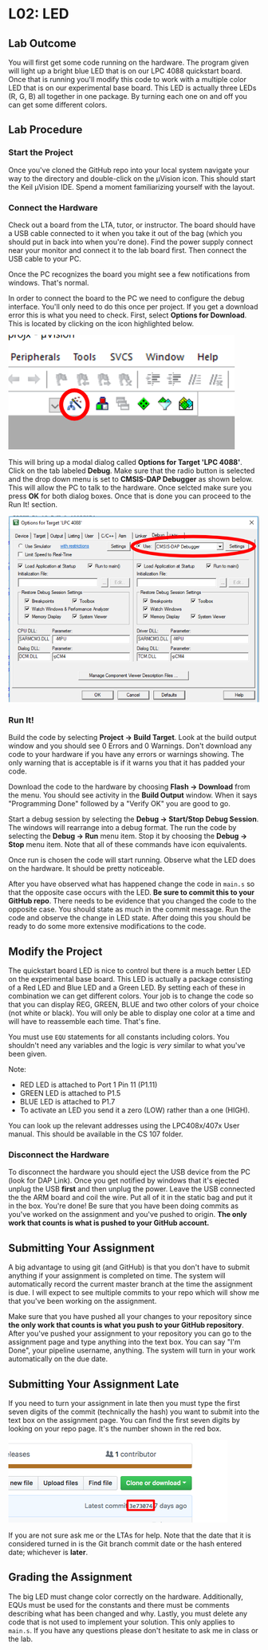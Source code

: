 # L02: LED #

## Lab Outcome ##

You will first get some code running on the hardware. The program given will light up a bright blue LED that is on our LPC 4088 quickstart board. Once that is running you'll modify this code to work with a multiple color LED that is on our experimental base board. This LED is actually three LEDs (R, G, B) all together in one package. By turning each one on and off you can get some different colors.

## Lab Procedure ##

### Start the Project ###

Once you've cloned the GitHub repo into your local system navigate your way to the directory and double-click on the &mu;Vision icon. This should start the Keil &mu;Vision IDE. Spend a moment familiarizing yourself with the layout.

### Connect the Hardware ###
Check out a board from the LTA, tutor, or instructor. The board should have a USB cable connected to it when you take it out of the bag (which you should put in back into when you're done). Find the power supply connect near your monitor and connect it to the lab board first. Then connect the USB cable to your PC.

Once the PC recognizes the board you might see a few notifications from windows. That's normal.

In order to connect the board to the PC we need to configure the debug interface. You'll only need to do this once per project. If you get a download error this is what you need to check. First, select **Options for Download**. This is located by clicking on the icon highlighted below.

![Options for target icon](img/options_for_target.png)

This will bring up a modal dialog called **Options for Target 'LPC 4088'**. Click on the tab labeled **Debug**. Make sure that the radio button is selected and the drop down menu is set to **CMSIS-DAP Debugger** as shown below. This will allow the PC to talk to the hardware. Once selcted make sure you press **OK** for both dialog boxes. Once that is done you can proceed to the Run It! section.

![](img/cmsis_dap_debugger.png)

### Run It! ###

Build the code by selecting **Project -> Build Target**. Look at the build output window and you should see 0 Errors and 0 Warnings. Don't download any code to your hardware if you have any errors or warnings showing. The only warning that is acceptable is if it warns you that it has padded your code.

Download the code to the hardware by choosing **Flash -> Download** from the menu. You should see activity in the **Build Output** window. When it says "Programming Done" followed by a "Verify OK" you are good to go.

Start a debug session by selecting the **Debug -> Start/Stop Debug Session**. The windows will rearrange into a debug format. The run the code by selecting the **Debug -> Run** menu item. Stop it by choosing the **Debug -> Stop** menu item. Note that all of these commands have icon equivalents.

Once run is chosen the code will start running. Observe what the LED does on the hardware. It should be pretty noticeable.

After you have observed what has happened change the code in `main.s` so that the opposite case occurs with the LED. **Be sure to commit this to your GitHub repo**. There needs to be evidence that you changed the code to the opposite case. You should state as much in the commit message. Run the code and observe the change in LED state. After doing this you should be ready to do some more extensive modifications to the code.

## Modify the Project ##

The quickstart board LED is nice to control but there is a much better LED on the experimental base board. This LED is actually a package consisting of a Red LED and Blue LED and a Green LED. By setting each of these in combination we can get different colors. Your job is to change the code so that you can display REG, GREEN, BLUE and two other colors of your choice (not white or black). You will only be able to display one color at a time and will have to reassemble each time. That's fine.

You must use `EQU` statements for all constants including colors. You shouldn't need any variables and the logic is *very* similar to what you've been given.

Note:
* RED LED is attached to Port 1 Pin 11 (P1.11)
* GREEN LED is attached to P1.5
* BLUE LED is attached to P1.7
* To activate an LED you send it a zero (LOW) rather than a one (HIGH).

You can look up the relevant addresses using the LPC408x/407x User manual. This should be available in the CS 107 folder.

### Disconnect the Hardware ###
To disconnect the hardware you should eject the USB device from the PC (look for DAP Link). Once you get notified by windows that it's ejected unplug the USB **first** and then unplug the power. Leave the USB connected the the ARM board and coil the wire. Put all of it in the static bag and put it in the box. You're done! Be sure that you have been doing commits as you've worked on the assignment and you've pushed to origin. **The only work that counts is what is pushed to your GitHub account.**

## Submitting Your Assignment ##

A big advantage to using git (and GitHub) is that you don't have to submit anything if your assignment is completed on time. The system will automatically record the current master branch at the time the assignment is due. I will expect to see multiple commits to your repo which will show me that you've been working on the assignment.

Make sure that you have pushed all your changes to your repository since **the only work that counts is what you push to your GitHub repository**. After you've pushed your assignment to your repository you can go to the assignment page and type anything into the text box. You can say "I'm Done", your pipeline username, anything. The system will turn in your work automatically on the due date.

## Submitting Your Assignment Late ##

If you need to turn your assignment in late then you must type the first seven digits of the commit (technically the hash) you want to submit into the text box on the assignment page. You can find the first seven digits by looking on your repo page. It's the number shown in the red box.

![Git Commit Hash](img/commithash.png)

If you are not sure ask me or the LTAs for help. Note that the date that it is considered turned in is the Git branch commit date or the hash entered date; whichever is **later**.

## Grading the Assignment ##

The big LED must change color correctly on the hardware. Additionally, EQUs must be used for the constants and there must be comments describing what has been changed and why. Lastly, you must delete any code that is not used to implement your solution. This only applies to `main.s`. If you have any questions please don't hesitate to ask me in class or the lab.
